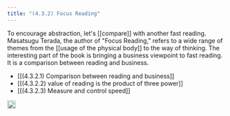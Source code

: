 ```yaml
---
title: "(4.3.2) Focus Reading"
---
```


To encourage abstraction, let's [[compare]] with another fast reading. Masatsugu Terada, the author of "Focus Reading," refers to a wide range of themes from the [[usage of the physical body]] to the way of thinking. The interesting part of the book is bringing a business viewpoint to fast reading. It is a comparison between reading and business.

- [[(4.3.2.1) Comparison between reading and business]]
- [[(4.3.2.2) value of reading is the product of three power]]
- [[(4.3.2.3) Measure and control speed]]

<img src='https://scrapbox.io/api/pages/nishio-en/en/icon' alt='en.icon' height="19.5"/>